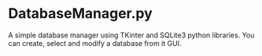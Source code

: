 # DatabaseManager.py
A simple database manager using TKinter and SQLite3 python libraries. You can create, select and modify a database from it GUI.
